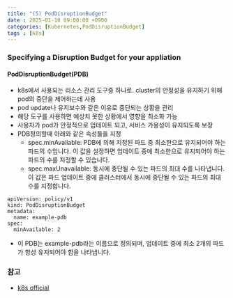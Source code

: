 ```yaml
---
title: "(5) PodDisruptionBudget"
date : 2025-01-18 09:00:00 +0900
categories: [Kubernetes,PodDisruptionBudget]
tags : [k8s]
---
```





### Specifying a Disruption Budget for your appliation
#### PodDisruptionBudget(PDB)
- k8s에서 사용되는 리소스 관리 도구중 하나로. cluster의 안정성을 유지하기 위해 pod의 중단을 제어하는데 사용
- pod update나 유지보수와 같은 이유로 중단되는 상황을 관리 
- 해당 도구를 사용하면 예상치 못한 상황에서 영향을 최소화 가능 
- 사용자가 pod가 안정적으로 업데이트 되고, 서비스 가용성이 유지되도록 보장
- PDB정의할때 아래와 같은 속성들을 지정
    - spec.minAvailable: PDB에 의해 지정된 파드 중 최소한으로 유지되어야 하는 파드의 수입니다. 이 값을 설정하면 업데이트 중에 최소한으로 유지되어야 하는 파드의 수를 지정할 수 있습니다.
    - spec.maxUnavailable: 동시에 중단될 수 있는 파드의 최대 수를 나타냅니다. 이 값은 파드 업데이트 중에 클러스터에서 동시에 중단될 수 있는 파드의 최대 수를 지정합니다.
```
apiVersion: policy/v1
kind: PodDisruptionBudget
metadata:
  name: example-pdb
spec:
  minAvailable: 2

```
- 이 PDB는 example-pdb라는 이름으로 정의되며, 업데이트 중에 최소 2개의 파드가 항상 유지되어야 함을 나타냅니다.

### 참고
- [k8s official](https://kubernetes.io/docs/tasks/run-application/configure-pdb/)

